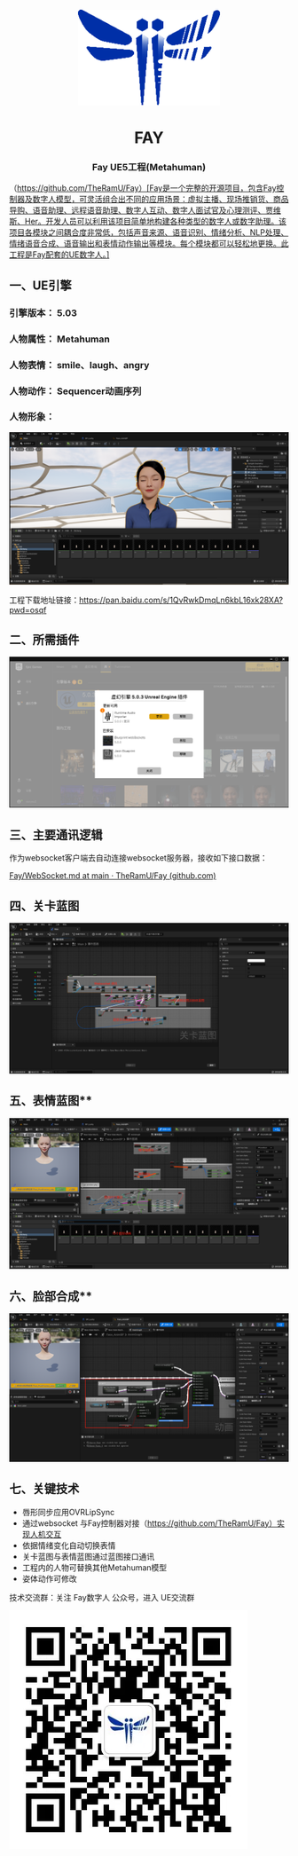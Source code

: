 <div align="center">
    <br>
    <img src="images/icon.png" alt="Fay">
    <h1>FAY</h1>
	<h3>Fay  UE5工程(Metahuman)</h3>
</div>



（https://github.com/TheRamU/Fay）[Fay是一个完整的开源项目，包含Fay控制器及数字人模型，可灵活组合出不同的应用场景：虚拟主播、现场推销货、商品导购、语音助理、远程语音助理、数字人互动、数字人面试官及心理测评、贾维斯、Her。开发人员可以利用该项目简单地构建各种类型的数字人或数字助理。该项目各模块之间耦合度非常低，包括声音来源、语音识别、情绪分析、NLP处理、情绪语音合成、语音输出和表情动作输出等模块。每个模块都可以轻松地更换。此工程是Fay配套的UE数字人。]

## **一、UE引擎**

### **引擎版本：** 5.03
### **人物属性：** Metahuman
### **人物表情：** smile、laugh、angry
### **人物动作：**  Sequencer动画序列
### **人物形象：** 
![](images/lucky.png)

工程下载地址链接：https://pan.baidu.com/s/1QvRwkDmqLn6kbL16xk28XA?pwd=osqf 


## **二、所需插件**
![](images/chajian.png)


 ## **三、主要通讯逻辑**

作为websocket客户端去自动连接websocket服务器，接收如下接口数据：

[Fay/WebSocket.md at main · TheRamU/Fay (github.com)](https://github.com/TheRamU/Fay/blob/main/WebSocket.md)


## **四、关卡蓝图**



![](images/guankabp.png)





## 五、表情蓝图**



![](images/biaoqingbp.png)



## 六、脸部合成**



![](images/biaoqingbp2.png)


 ## **七、关键技术**

 + 唇形同步应用OVRLipSync
 + 通过websocket 与Fay控制器对接（https://github.com/TheRamU/Fay）实现人机交互
 + 依据情绪变化自动切换表情
 + 关卡蓝图与表情蓝图通过蓝图接口通讯
 + 工程内的人物可替换其他Metahuman模型
 + 姿体动作可修改



技术交流群：关注 Fay数字人 公众号，进入 UE交流群

![](images/gzh.jpg)





